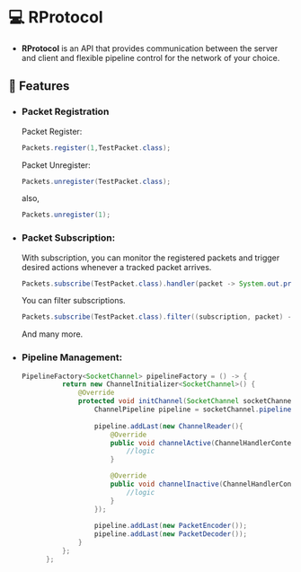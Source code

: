 # 💻 RProtocol
- **RProtocol** is an API that provides communication between the server and client and flexible pipeline control for the network of your choice.

## 🌳 Features
- ### Packet Registration
 
  Packet Register:
  ```java
  Packets.register(1,TestPacket.class);
  ```
  Packet Unregister:
  ```java
  Packets.unregister(TestPacket.class);
  ```
  also,
  ```java
  Packets.unregister(1);
  ```
- ### Packet Subscription:
  
  With subscription, you can monitor the registered packets and trigger desired actions whenever a tracked packet arrives.
  ```java
  Packets.subscribe(TestPacket.class).handler(packet -> System.out.println(packet.getMessage()));
  ```   
  You can filter subscriptions.
  ```java
  Packets.subscribe(TestPacket.class).filter((subscription, packet) -> "Hello world".equals(packet.getMessage())).handler(packet -> System.out.println(packet.getMessage()));
  ```
  And many more.
  
- ### Pipeline Management:

  ```java
  PipelineFactory<SocketChannel> pipelineFactory = () -> {
            return new ChannelInitializer<SocketChannel>() {
                @Override
                protected void initChannel(SocketChannel socketChannel) throws Exception {
                    ChannelPipeline pipeline = socketChannel.pipeline();
                    
                    pipeline.addLast(new ChannelReader(){
                        @Override
                        public void channelActive(ChannelHandlerContext ctx) throws Exception {
                            //logic
                        }

                        @Override
                        public void channelInactive(ChannelHandlerContext ctx) throws Exception {
                            //logic
                        }
                    });
                    
                    pipeline.addLast(new PacketEncoder());
                    pipeline.addLast(new PacketDecoder());
                }
            };
        };
  ```
